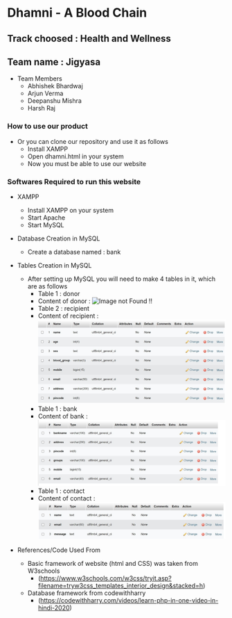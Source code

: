 # Dhamni - A Blood Chain

## Track choosed : Health and Wellness

## Team name : Jigyasa

- Team Members 
    - Abhishek Bhardwaj
    - Arjun Verma
    - Deepanshu Mishra
    - Harsh Raj 

### How to use our product

- Or you can clone our repository and use it as follows 
    - Install XAMPP
    - Open dhamni.html in your system
    - Now you must be able to use our website 

### Softwares Required to run this website

- XAMPP
    - Install XAMPP on your system
    - Start Apache 
    - Start MySQL

- Database Creation in MySQL
    - Create a database named : bank

- Tables Creation in MySQL 
    - After setting up MySQL you will need to make 4 tables in it, which are as follows
        - Table 1 : donor
        - Content of donor : ![Image not Found !!](donar.jpg?raw=true "Title")
        - Table 2 : recipient
        - Content of recipient : ![Image not Found !!](recipient.jpg?raw=true "Title")
        - Table 1 : bank
        - Content of bank : ![Image not Found !!](bank.jpg?raw=true "Title")
        - Table 1 : contact
        - Content of contact : ![Image not Found !!](contact.jpg?raw=true "Title")
        
- References/Code Used From
    - Basic framework of website (html and CSS) was taken from W3schools 
        - (https://www.w3schools.com/w3css/tryit.asp?filename=tryw3css_templates_interior_design&stacked=h)
    -  Database framework from codewithharry
        - (https://codewithharry.com/videos/learn-php-in-one-video-in-hindi-2020)
    